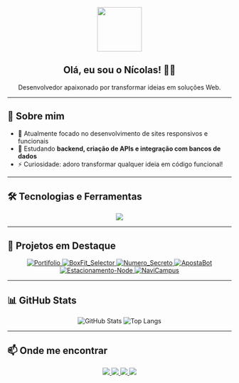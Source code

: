 <p align="center">
  <img src="https://media.giphy.com/media/hvRJCLFzcasrR4ia7z/giphy.gif" width="100"/>
</p>

<h2 align="center">Olá, eu sou o Nícolas! 👨‍💻</h2>
<p align="center">Desenvolvedor apaixonado por transformar ideias em soluções Web.</p>

---

## 🧠 Sobre mim

- 🔭 Atualmente focado no desenvolvimento de sites responsivos e funcionais  
- 🌱 Estudando **backend, criação de APIs e integração com bancos de dados**  
- ⚡ Curiosidade: adoro transformar qualquer ideia em código funcional!

---

## 🛠️ Tecnologias e Ferramentas

<p align="center">
  <img src="https://skillicons.dev/icons?i=js,nodejs,html,css,java,godot" />
</p>

---

## 🚀 Projetos em Destaque

<p align="center">

  <a href="https://github.com/NicoQuei/Portifolio">
    <img src="https://github-readme-stats.vercel.app/api/pin/?username=NicoQuei&repo=Portifolio&theme=github_dark&hide_border=true" alt="Portifolio" />
  </a>

  <a href="https://github.com/NicoQuei/BoxFit_Selector">
    <img src="https://github-readme-stats.vercel.app/api/pin/?username=NicoQuei&repo=BoxFit_Selector&theme=github_dark&hide_border=true" alt="BoxFit_Selector" />
  </a>

  <a href="https://github.com/NicoQuei/Numero_Secreto">
    <img src="https://github-readme-stats.vercel.app/api/pin/?username=NicoQuei&repo=Numero_Secreto&theme=github_dark&hide_border=true" alt="Numero_Secreto" />
  </a>

  <a href="https://github.com/NicoQuei/ApostaBot">
    <img src="https://github-readme-stats.vercel.app/api/pin/?username=NicoQuei&repo=ApostaBot&theme=github_dark&hide_border=true" alt="ApostaBot" />
  </a>

  <a href="https://github.com/NicoQuei/Estacionamento-Node">
    <img src="https://github-readme-stats.vercel.app/api/pin/?username=NicoQuei&repo=Estacionamento-Node&theme=github_dark&hide_border=true" alt="Estacionamento-Node" />
  </a>

  <a href="https://github.com/NicoQuei/NaviCampus">
    <img src="https://github-readme-stats.vercel.app/api/pin/?username=NicoQuei&repo=NaviCampus&theme=github_dark&hide_border=true" alt="NaviCampus" />
  </a>

</p>

---

## 📊 GitHub Stats

<p align="center">
  <img src="https://github-readme-stats.vercel.app/api?username=NicoQuei&show_icons=true&theme=github_dark&hide_border=true" alt="GitHub Stats" />
  <img src="https://github-readme-stats.vercel.app/api/top-langs/?username=NicoQuei&layout=compact&theme=github_dark&hide_border=true" alt="Top Langs" />
</p>

---

## 📫 Onde me encontrar

<p align="center">
  <a href="https://discord.com/users/nicooodiado">
    <img src="https://img.shields.io/badge/Discord-%23626A9B.svg?style=for-the-badge&logo=discord&logoColor=white" />
  </a>
  <a href="https://www.linkedin.com/in/n%C3%ADcolas-queiroga-644482304/">
    <img src="https://img.shields.io/badge/LinkedIn-%230077B5.svg?style=for-the-badge&logo=linkedin&logoColor=white" />
  </a>
  <a href="https://github.com/NicoQuei">
    <img src="https://img.shields.io/badge/GitHub-%2312100E.svg?style=for-the-badge&logo=github&logoColor=white" />
  </a>
  <a href="mailto:nicolasqueirogapix@gmail.com">
    <img src="https://img.shields.io/badge/Email-%23D14836.svg?style=for-the-badge&logo=gmail&logoColor=white" />
  </a>
</p>

